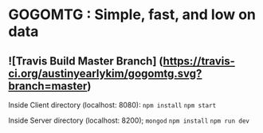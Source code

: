 # GOGOMTG : Simple, fast, and low on data
![Travis Build Master Branch]
(https://travis-ci.org/austinyearlykim/gogomtg.svg?branch=master)
---
Inside Client directory (localhost: 8080):
    `npm install`
    `npm start`

Inside Server directory (localhost: 8200);
    `mongod`
    `npm install`
    `npm run dev`
